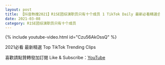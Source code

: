 ```yaml
---
layout: post
title: 【抖音熱搜2021】R1SE团综演职员只有十个成员 1 TikTok Daily 最新必看精選合集2021 03 08
date: 2021-03-08
category: R1SE团综演职员只有十个成员
---
```


{% include youtube-video.html id="Czu56AkOssQ" %}

2021必看 最新精選 Top TikTok Trending Clips

喜歡請點贊轉發加訂閱 Like & Subscribe：[YouTube](https://www.youtube.com/channel/UCAoR7VcanIPd04uEq_GIylA/videos)

